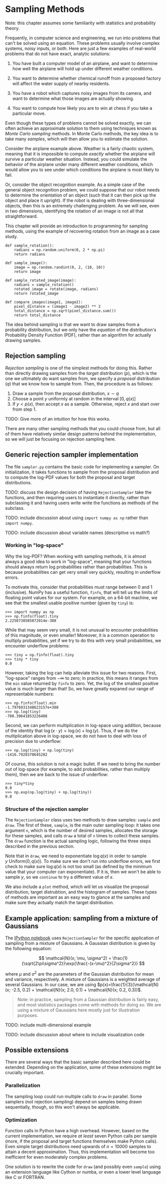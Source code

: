 # Sampling Methods

Note: this chapter assumes some familiarity with statistics and
probability theory.

Frequently, in computer science and engineering, we run into problems
that can't be solved using an equation. These problems usually involve
complex systems, noisy inputs, or both. Here are just a few examples
of real-world problems that do not have exact, analytic solutions:

1. You have built a computer model of an airplane, and want to
   determine how well the airplane will hold up under different
   weather conditions.

2. You want to determine whether chemical runoff from a proposed
   factory will affect the water supply of nearby residents.

3. You have a robot which captures noisy images from its camera, and
   want to determine what those images are actually showing.

4. You want to compute how likely you are to win at chess if you take
   a particular move.

Even though these types of problems cannot be solved exactly, we can
often achieve an approximate solution to them using techniques known
as *Monte Carlo sampling* methods. In Monte Carlo methods, the key
idea is to take many *samples*, which will then allow you to estimate
the solution.

Consider the airplane example above. Weather is a fairly chaotic
system, meaning that it is impossible to compute *exactly* whether the
airplane will survive a particular weather situation. Instead, you
could simulate the behavior of the airplane under many different
weather conditions, which would allow you to see under which
conditions the airplane is most likely to fail.

Or, consider the object recognition example. As a simple case of the
general object recognition problem, we could suppose that our robot
needs to determine the orientation of an object (such that it can then
pick up the object and place it upright). If the robot is dealing with
three-dimensional objects, then this is an extremely challenging
problem. As we will see, even in two dimensions, identifying the
rotation of an image is not all that straightforward.

This chapter will provide an introduction to programming for sampling
methods, using the example of recovering rotation from an image as a
case study.

<!-- p(image, rotation | observed) = p(observed | rotated_image) p(rotated_image | rotation, image) p(rotation) p(image) -->
<!-- p(rotation | observed) = p(observed | rotated_image) p(rotated_image | rotation) p(rotation) -->


```
def sample_rotation():
    radians = np.random.uniform(0, 2 * np.pi)
    return radians
```

```
def sample_image():
    image = np.random.randint(0, 2, (10, 10))
    return image
```

```
def sample_rotated_image(image):
    radians = sample_rotation()
    rotated_image = rotate(image, radians)
    return rotated_image
```

```
def compare_images(image1, image2):
    pixel_distance = (image1 - image2) ** 2
    total_distance = np.sqrt(pixel_distance.sum())
    return total_distance
```


The idea behind sampling is that we want to draw samples from a
probability distribution, but we only have the *equation* of the
distribution's Probability Density Function (PDF), rather than an
algorithm for actually drawing samples.

## Rejection sampling

*Rejection sampling* is one of the simplest methods for doing
this. Rather than directly drawing samples from the *target*
distribution ($p$), which is the one we ultimately do want samples
from, we specify a *proposal* distribution ($q$) that we know how to
sample from. Then, the procedure is as follows:

1. Draw a sample from the proposal distribution, $x\sim q$
2. Choose a point $y$ uniformly at random in the interval $[0, q(x)]$
3. If $y < p(x)$, then accept $x$ as a sample. Otherwise, reject $x$
   and start over from step 1.

TODO: Give more of an intuition for how this works.

There are many other sampling methods that you could choose from, but
all of them have relatively similar design patterns behind the
implementation, so we will just be focusing on rejection sampling
here.

## Generic rejection sampler implementation

The file `sampler.py` contains the basic code for implementing a
sampler. On initialization, it takes functions to sample from the
proposal distribution and to compute the log-PDF values for both the
proposal and target distributions.

TODO: discuss the design decision of having `RejectionSampler` take
the functions, and then requiring users to instantiate it directly,
rather than subclassing it and having users write write the functions
as methods of the subclass.

TODO: include discussion about using `import numpy as np` rather than
`import numpy`.

TODO: include discussion about variable names (descriptive vs math?)

### Working in "log-space"

Why the log-PDF? When working with sampling methods, it is almost
always a good idea to work in "log-space", meaning that your functions
should always return log probabilities rather than probabilities. This
is because probabilities can get very small very quickly, resulting in
underflow errors.

To motivate this, consider that probabilities must range between 0 and
1 (inclusive). NumPy has a useful function, `finfo`, that will tell us
the limits of floating point values for our system. For example, on a
64-bit machine, we see that the smallest usable positive number (given
by `tiny`) is:

```
>>> import numpy as np
>>> np.finfo(float).tiny
2.2250738585072014e-308
```

While that may seem very small, it is not unusual to encounter
probabilities of this magnitude, or even smaller! Moreover, it is a
common operation to multiply probabilities, yet if we try to do this
with very small probabilities, we encounter underflow problems:

```
>>> tiny = np.finfo(float).tiny
>>> tiny * tiny
0.0
```

However, taking the log can help alleviate this issue for two reasons.
First, "log-space" ranges from $-\infty$ to zero; in practice, this
means it ranges from the `min` value returned by `finfo` to zero. Yet,
the log of the smallest positive value is much larger than that! So,
we have greatly expaned our range of representable numbers:

```
>>> np.finfo(float).min
-1.7976931348623157e+308
>>> np.log(tiny)
-708.39641853226408
```

Second, we can perform multiplication in log-space using addition,
 because of the identity that $\log(x\cdot{}y) = \log(x) +
 \log(y)$. Thus, if we do the multiplication above in log-space, we do
 not have to deal with loss of precision due to underflow:

```
>>> np.log(tiny) + np.log(tiny)
-1416.7928370645282
```

Of course, this solution is not a magic bullet. If we need to bring
the number *out* of log-space (for example, to add probabilities,
rather than multiply them), then we are back to the issue of
underflow:

```
>>> tiny*tiny
0.0
>>> np.exp(np.log(tiny) + np.log(tiny))
0.0
```

### Structure of the rejection sampler

The `RejectionSampler` class uses two methods to draw samples:
`sample` and `draw`. The first of these, `sample`, is the main outer
sampling loop: it takes one argument `n`, which is the number of
desired samples, allocates the storage for these samples, and calls
`draw` a total of `n` times to collect these samples. The `draw`
function is the actual sampling logic, following the three steps
described in the previous section.

Note that in `draw`, we need to exponentiate $\log{q(x)}$ in order to
sample $y~\mathrm{Uniform}(0, q(x))$. To make sure we don't run into
underflow errors, we first check to make sure $\log{q(x)}$ is not too
small (as defined by the minimum value that your computer can
exponentiate). If it is, then we won't be able to sample $y$, so we
`continue` to try a different value of $x$.

We also include a `plot` method, which will let us visualize the
proposal distribution, target distrubtion, and the histogram of
samples. These types of methods are important as an easy way to glance
at the samples and make sure they actually match the target
distribution.

## Example application: sampling from a mixture of Gaussians

The
[IPython notebook](http://nbviewer.org/github/jhamrick/500lines/blob/sampler/sampler/Sampling%20example.ipynb)
uses `RejectionSampler` for the specific application of sampling from
a mixture of Gaussians. A Gaussian distribution is given by the
following equation:

$$
\mathcal{N}(x; \mu, \sigma^2) = \frac{1}{\sqrt{2\pi\sigma^2}}\exp{\frac{-(x-\mu)^2}{2\sigma^2}}
$$

where $\mu$ and $\sigma^2$ are the parameters of the Gaussian
distribution for mean and variance, respectively. A mixture of
Gaussians is a weighted average of several Gaussians. In our case, we
are using $p(x)=\frac{1}{3}(\mathcal{N}(x; -2.5, 0.2) + \mathcal{N}(x;
2.0, 0.1) + \mathcal{N}(x; 0.2, 0.3))$.

> Note: in practice, sampling from a Gaussian distribution is fairly
> easy, and most statistics packages come with methods for doing
> so. We are using a mixture of Gaussians here mostly just for
> illustration purposes.

TODO: include multi-dimensional example

TODO: include discussion about where to include visualization code

## Possible extensions

There are several ways that the basic sampler described here could be
extended. Depending on the application, some of these extensions might
be crucially important.

### Parallelization

The sampling loop could run multiple calls to `draw` in parallel. Some
samplers (not rejection sampling) depend on samples being drawn
sequentially, though, so this won't always be applicable.

### Optimization

Function calls in Python have a high overhead. However, based on the
current implementation, we require *at least* seven Python calls per
sample (more, if the proposal and target functions themselves make
Python calls). Even simple target distributions need upwards of
$n=10000$ samples to attain a decent approximation. Thus, this
implementation will become too inefficient for even moderately complex
problems.

One solution is to rewrite the code for `draw` (and possibly even
`sample`) using an extension language like Cython or numba, or even a
lower level language like C or FORTRAN.
